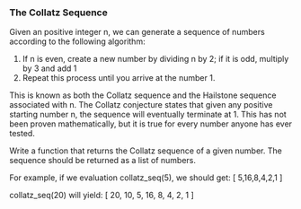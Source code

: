 ### The Collatz Sequence

Given an positive integer n, we can generate a sequence of numbers according to the following algorithm:
1. If n is even, create a new number by dividing n by 2;  if it is odd, multiply by 3 and add 1
2. Repeat this process until you arrive at the number 1.

This is known as both the Collatz sequence and the Hailstone sequence associated with n.   The Collatz conjecture states that given any positive starting number n, the sequence will eventually terminate at 1.   This has not been proven mathematically, but it is true for every number anyone has ever tested.

Write a function that returns the Collatz sequence of a given number.  The sequence should be returned as a list of numbers.

For example, if we evaluation collatz_seq(5), we should get:
[ 5,16,8,4,2,1 ]

collatz_seq(20) will yield:
[ 20, 10, 5, 16, 8, 4, 2, 1 ] 

